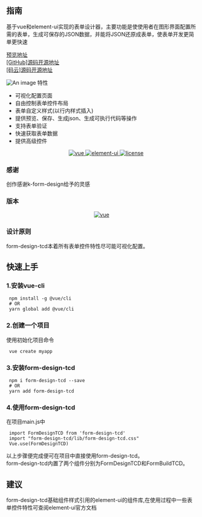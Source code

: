 ## 指南 
基于vue和element-ui实现的表单设计器，主要功能是使使用者在图形界面配置所需的表单，生成可保存的JSON数据，并能将JSON还原成表单，使表单开发更简单更快速
  
  [预览地址](http://47.98.53.80:8005/)  
  [[GitHub]源码开源地址](https://github.com/zimudehub/FormDesignTCD)  
  [[码云]源码开源地址](https://gitee.com/tanchengduo/form-design-tcd)
  
![An image](./img/formDesignTCD1.gif)
特性
- 可视化配置页面
- 自由控制表单控件布局
- 表单自定义样式(以行内样式插入)
- 提供预览、保存、生成json、生成可执行代码等操作
- 支持表单验证
- 快速获取表单数据
- 提供高级控件
    <p align="center">
      <a href="https://github.com/vuejs/vue">
        <img src="https://img.shields.io/badge/vue-2.6.11-brightgreen.svg" alt="vue">
      </a>
      <a href="https://github.com/ElemeFE/element">
        <img src="https://img.shields.io/badge/element%20ui-2.13.0-blue" alt="element-ui">
      </a>
      <a href="https://github.com/zimudehub/FormDesignTCD/blob/master/LICENSE">
        <img src="https://img.shields.io/github/license/mashape/apistatus.svg" alt="license">
      </a>
    </p>
### 感谢
创作感谢k-form-design给予的灵感
### 版本
<p align="center">
      <a href="https://github.com/zimudehub/FormDesignTCD">
        <img src="https://img.shields.io/badge/form%20design%20tcd-0.0.6-brightgreen.svg" alt="vue">
      </a>
</p>

### 设计原则
form-design-tcd本着所有表单控件特性尽可能可视化配置。
## 快速上手
### 1.安装vue-cli
```
 npm install -g @vue/cli
 # OR
 yarn global add @vue/cli
```
### 2.创建一个项目
使用初始化项目命令
``` 
 vue create myapp
```
### 3.安装form-design-tcd
``` 
 npm i form-design-tcd --save
 # OR
 yarn add form-design-tcd
```

### 4.使用form-design-tcd
在项目main.js中
``` 
 import FormDesignTCD from 'form-design-tcd'
 import "form-design-tcd/lib/form-design-tcd.css"
 Vue.use(FormDesignTCD)
```
以上步骤便完成便可在项目中直接使用form-design-tcd。  
form-design-tcd内置了两个组件分别为FormDesignTCD和FormBuildTCD。  
## 建议
form-design-tcd基础组件样式引用的element-ui的组件库,在使用过程中一些表单控件特性可查阅element-ui官方文档







